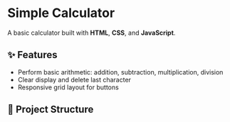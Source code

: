 # Simple Calculator

A basic calculator built with **HTML**, **CSS**, and **JavaScript**.

## ✨ Features
- Perform basic arithmetic: addition, subtraction, multiplication, division
- Clear display and delete last character
- Responsive grid layout for buttons

## 📂 Project Structure
